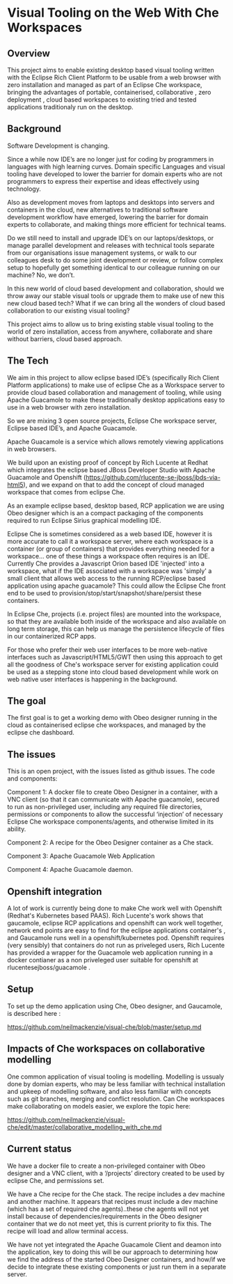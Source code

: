 # Visual Tooling on the Web With Che Workspaces

## Overview
This project aims to enable existing desktop based visual tooling written with the Eclipse Rich Client Platform to be usable from a web browser with zero installation and managed as part of an Eclipse Che workspace, bringing the advantages of portable, containerised, collaborative , zero deployment , cloud based workspaces to existing tried and tested applications traditionaly run on the desktop.

## Background
Software Development is changing. 

Since a while now IDE’s are no longer just for coding by programmers in languages with high learning curves. Domain specific Languages and visual tooling have developed to lower the barrier for domain experts who are not programmers to express their expertise and ideas effectively using technology.

Also as development moves from laptops and desktops into servers and containers in the cloud, new alternatives to traditional software development workflow have emerged, lowering the barrier for domain experts to collaborate, and making things more efficient for technical teams.

Do we still need to install and upgrade IDE’s on our laptops/desktops, or manage parallel development and releases with technical tools separate from our organisations issue management systems, or walk to our colleagues desk to do some joint development or review, or follow complex setup to hopefully get something identical to our colleague running on our machine? No, we don’t.

In this new world of cloud based development and collaboration, should we throw away our stable visual tools or upgrade them to make use of new this new cloud based tech? What if we can bring all the wonders of cloud based collaboration to our existing visual tooling? 

This project aims to allow us to bring existing stable visual tooling to the world of zero installation, access from anywhere, collaborate and share without barriers, cloud based approach. 

## The Tech
We aim in this project to allow eclipse based IDE’s (specifically Rich Client Platform applications) to make use of eclipse Che as a Workspace server to provide cloud based collaboration and management of tooling, while using Apache Guacamole to make these traditionally desktop applications easy to use in a web browser with zero installation.

So we are mixing 3 open source projects, Eclipse Che workspace server, Eclipse based IDE’s, and Apache Guacamole.

Apache Guacamole is a service which allows remotely viewing applications in web browsers.

We build upon an existing proof of concept by Rich Lucente at Redhat  which integrates the eclipse based JBoss Developer Studio with Apache Guacamole and Openshift (https://github.com/rlucente-se-jboss/jbds-via-html5), and we expand on that to add the concept of cloud managed workspace that comes from eclipse Che.

As an example eclipse based, desktop based, RCP application we are using Obeo designer which is an a compact packaging of the components required to run Eclipse Sirius graphical modelling IDE.

Eclipse Che is sometimes considered as a web based IDE, however it is more accurate to call it a workspace server, where each workspace is a container (or group of containers) that provides everything needed for a workspace... one of these things a workspace often requires is an IDE. Currently Che provides a Javascript Orion based IDE 'injected' into a workspace, what if the IDE associated with a workspace was 'simply' a small client that allows web access to the running RCP/eclipse based application using apache guacamole? This could allow the Eclipse Che front end to be used to provision/stop/start/snapshot/share/persist these containers.

In Eclipse Che, projects (i.e. project files) are mounted into the workspace, so that they are available both inside of the workspace and also available on long term storage, this can help us manage the persistence lifecycle of files in our containerized RCP apps.

For those who prefer their web user interfaces to be more web-native interfaces such as Javascript/HTML5/GWT then using this approach to get all the goodness of Che's workspace server for existing application could be used as a stepping stone into cloud based development while work on web native user interfaces is happening in the background.

## The goal
The first goal is to get a working demo with Obeo designer running in the cloud as containerised eclipse che workspaces, and managed by the eclipse che dashboard.

## The issues
This is an open project, with the issues listed as github issues.
The code and components:

Component 1: A docker file to create Obeo Designer in a container, with a VNC client (so that it can communicate with Apache guacamole), secured to run as non-privileged user, including any required file directories, permissions or components to allow the successful ‘injection’ of necessary Eclipse Che workspace components/agents, and otherwise limited in its ability.

Component 2: A recipe for the Obeo Designer container  as a Che stack.

Component 3: Apache Guacamole Web Application

Component 4: Apache Guacamole daemon.

## Openshift integration

A lot of work is currently being done to make Che work well with Openshift (Redhat's Kubernetes based PAAS). Rich Lucente's work shows that gaucamole, eclipse RCP applications and openshift can work well together, network end points are easy to find for the eclipse applications container's , and Gaucamole runs well in a openshift/kubernetes pod.
Openshift requires (very sensibly) that containers do not run as priveleged users, Rich Lucente has provided a wrapper for the Guacamole web application running in a docker contianer as a non priveleged user suitable for openshift at rlucentesejboss/guacamole .

## Setup

To set up the demo application using Che, Obeo designer, and Gaucamole, is described here : 

https://github.com/neilmackenzie/visual-che/blob/master/setup.md

## Impacts of Che workspaces on collaborative modelling

One common application of visual tooling  is modelling. Modelling is ussualy done by domian experts, who may be less familiar with technical installation and upkeep of modelling software, and also less familiar with concepts such as git branches, merging and conflict resolution.  Can Che workspaces make collaborating on models easier, we explore the topic here:

https://github.com/neilmackenzie/visual-che/edit/master/collaborative_modelling_with_che.md

## Current status

We have a docker file to create a non-privileged container with Obeo designer and a VNC client, with a ‘/projects’ directory created to be used by eclipse Che, and permissions set.

We have a Che recipe for the Che stack. The recipe includes a dev machine and another machine. It appears that recipes must include a dev machine (which has a set of required che agents)..these che agents will not yet install because of dependencies/requirements in the Obeo designer container that we do not meet yet, this is current priority to fix this. The recipe will load and allow terminal access.

We have not yet integrated the Apache Guacamole Client and deamon into the application, key to doing this will be our approach to determining how we find the address of the started Obeo Designer containers, and how/if we decide to integrate these existing components or just run them in a separate server.





